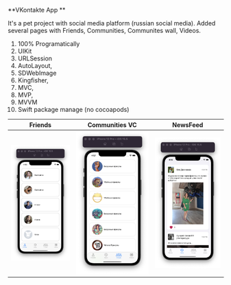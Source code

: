**VKontakte App **

It's a pet project with social media platform (russian social media). Added several pages with Friends, Communities, Communites wall, Videos.

1. 100% Programatically
2. UIKit
3. URLSession
4. AutoLayout,
5. SDWebImage
6. Kingfisher,
7. MVC,
8. MVP,
9. MVVM
10. Swift package manage (no cocoapods)

  

| Friends               | Communities VC          |   NewsFeed           |
| ----------------------| ----------------------- |----------------------|
| ![](friendsVC1.png)   | ![](communitiesVC.png)  | ![](newsFeedVC.png)  |

